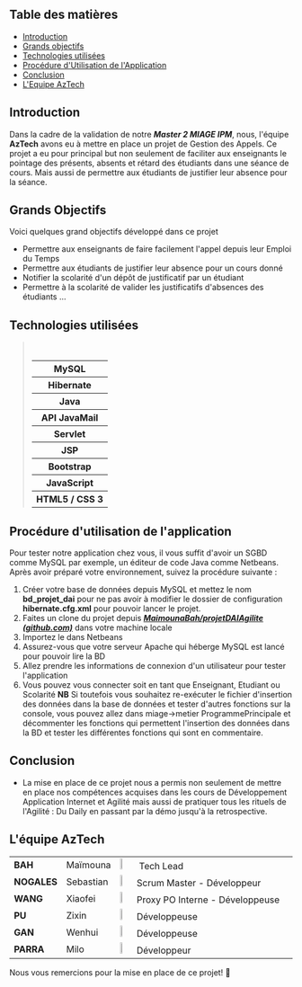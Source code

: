 ## Table des matières

- [Introduction](#introduction)
- [Grands objectifs](#grandsObjectifs)
- [Technologies utilisées](#technologiesutilisees)
- [Procédure d'Utilisation de l'Application](#procedure-Utilisation-de-application)
- [Conclusion](#conclusion)
- [L'Equipe AzTech](#equipe)

## Introduction

Dans la cadre de la validation de notre ***Master 2 MIAGE IPM***, nous, l'équipe **AzTech** avons eu à mettre en place un projet de Gestion des Appels. Ce projet a eu pour principal but non seulement de faciliter aux enseignants le pointage des présents, absents et rétard des étudiants dans une séance de cours. Mais aussi de permettre aux étudiants  de justifier leur absence pour la séance. 


## Grands Objectifs

Voici quelques grand objectifs développé dans ce projet 

* Permettre aux enseignants de faire facilement l'appel depuis leur Emploi du Temps
* Permettre aux étudiants de  justifier leur absence pour un cours donné
* Notifier la scolarité d'un dépôt de justificatif par un étudiant 
* Permettre à la scolarité de valider les justificatifs d'absences des étudiants ...


## Technologies utilisées 

><table>
><tr>
>   <th>MySQL</th>
></tr>
><tr>
>   <th>Hibernate </th>
></tr>
><tr>
>   <th>Java </th>
></tr>
><tr>   
>    <th>API JavaMail</th>
></tr>
><tr>
>   <th>Servlet</th>
></tr>
><tr>
>   <th>JSP</th>
></tr>
><tr>
>   <th>Bootstrap</th>
></tr>
><tr> 
>    <th>JavaScript</th>
></tr>
> <tr>
>   <th>HTML5 / CSS 3</th>
></tr>
></table>

## Procédure d'utilisation de l'application

Pour tester notre application chez vous, il vous suffit d'avoir un SGBD comme MySQL par exemple, un éditeur de code Java comme Netbeans. Après avoir préparé votre environnement, suivez la procédure suivante :

1. Créer  votre base de données depuis MySQL et mettez le nom **bd_projet_dai** pour ne pas avoir à modifier le dossier de configuration **hibernate.cfg.xml**  pour pouvoir lancer le projet. 
2. Faites un clone du projet depuis ***[MaimounaBah/projetDAIAgilite (github.com)](https://github.com/MaimounaBah/projetDAIAgilite)*** dans votre machine locale
3. Importez le dans Netbeans 
4. Assurez-vous que votre serveur Apache qui héberge MySQL est lancé pour pouvoir lire la BD
5. Allez prendre les informations de connexion d'un utilisateur pour tester l'application
6. Vous pouvez vous connecter soit en tant que Enseignant, Etudiant ou Scolarité
**NB** Si toutefois vous souhaitez re-exécuter le fichier d'insertion des données dans la base de données et tester d'autres fonctions sur la console, vous pouvez allez dans miage->metier ProgrammePrincipale et décommenter les fonctions qui permettent l'insertion des données dans la BD et tester les différentes fonctions qui sont en commentaire.

## Conclusion 

- La mise en place de ce projet nous a permis non seulement de mettre en place nos compétences acquises dans les cours de Développement Application Internet et Agilité mais aussi de pratiquer tous les rituels de l'Agilité : Du Daily en passant par la démo jusqu'à la retrospective.

## L'équipe AzTech

<table>
    <tr>
    	<td  style="width:auto;"><b>BAH</b></td>
        <td  style="width:auto;">Maïmouna</td>
        <td style="width:auto;"><img src="C:\Users\33760\Documents\NetBeansProjects\projetDAIAgilite\src\main\webapp\photosEtu\mouna.jpg" style="width:10%;" /> Tech Lead</td>
    </tr>
     <tr>
    	<td  style="width:10%;"><b>NOGALES</b></td>
        <td  style="width:10%;">Sebastian</td>
         <td><img src="C:\Users\33760\Documents\NetBeansProjects\projetDAIAgilite\src\main\webapp\photosEtu\nogales.jpg" style="width:10%;" />Scrum Master - Développeur</td>
    </tr>
    <tr>
    	<td tyle="width:10%;"><b>WANG</b></td>
        <td tyle="width:10%;">Xiaofei</td>
        <td tyle="width:10%;"><img src="C:\Users\33760\Documents\NetBeansProjects\projetDAIAgilite\src\main\webapp\photosEtu\xiaofei.jpg" style="width:10%;" />Proxy PO Interne - Développeuse</td>
    </tr>
    <tr>
    	<td><b>PU</b></td>
        <td>Zixin</td>
        <td><img src="C:\Users\33760\Documents\NetBeansProjects\projetDAIAgilite\src\main\webapp\photosEtu\zixin.jpg" style="width:10%;" />Développeuse</td>
    </tr>
    <tr>
    	<td><b>GAN</b></td>
        <td>Wenhui</td>
        <td><img src="C:\Users\33760\Documents\NetBeansProjects\projetDAIAgilite\src\main\webapp\photosEtu\vivi.jpg" style="width:10%;" />Développeuse</td>
    </tr>
    <tr>
    	<td><b>PARRA</b></td>
        <td>Milo</td>
        <td><img src="C:\Users\33760\Documents\NetBeansProjects\projetDAIAgilite\src\main\webapp\photosEtu\milo.jpg" style="width:10%;" />Développeur</td>
    </tr>
</table>

   Nous vous remercions pour la mise en place de ce projet! 🙏 

